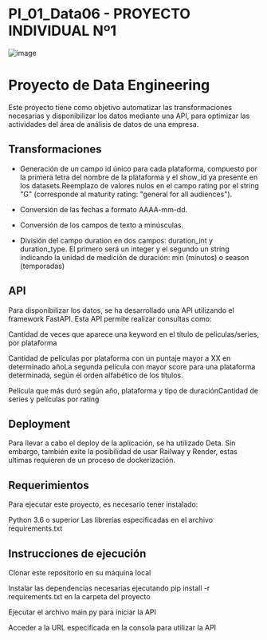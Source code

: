 # PI_01_Data06 - PROYECTO INDIVIDUAL Nº1

![image](https://user-images.githubusercontent.com/43472426/213601305-9b7e29de-4454-46cf-97b4-85fe8d0a207b.png)

# Proyecto de Data Engineering

Este proyecto tiene como objetivo automatizar las transformaciones necesarias y disponibilizar los datos mediante una API, para optimizar las actividades del área de análisis de datos de una empresa.

## Transformaciones

* Generación de un campo id único para cada plataforma, compuesto por la primera letra del nombre de la plataforma y el show_id ya presente en los datasets.Reemplazo de valores nulos en el campo rating por el string "G" (corresponde al maturity rating: "general for all audiences").

* Conversión de las fechas a formato AAAA-mm-dd.

* Conversión de los campos de texto a minúsculas.

* División del campo duration en dos campos: duration_int y duration_type. El primero será un integer y el segundo un string indicando la unidad de medición de duración: min (minutos) o season (temporadas)

## API

Para disponibilizar los datos, se ha desarrollado una API utilizando el framework FastAPI. 
Esta API permite realizar consultas como:

Cantidad de veces que aparece una keyword en el título de peliculas/series, por plataforma

Cantidad de películas por plataforma con un puntaje mayor a XX en determinado añoLa segunda película con mayor score para una plataforma determinada, según el orden alfabético de los títulos.

Película que más duró según año, plataforma y tipo de duraciónCantidad de series y películas por rating

## Deployment

Para llevar a cabo el deploy de la aplicación, se ha utilizado Deta. Sin embargo, también exite la posibilidad de usar Railway y Render, estas ultimas requieren de un proceso de dockerización.

## Requerimientos

Para ejecutar este proyecto, es necesario tener instalado:

Python 3.6 o superior
Las librerías especificadas en el archivo requirements.txt

## Instrucciones de ejecución

Clonar este repositorio en su máquina local

Instalar las dependencias necesarias ejecutando pip install -r requirements.txt en la carpeta del proyecto

Ejecutar el archivo main.py para iniciar la API

Acceder a la URL especificada en la consola para utilizar la API





